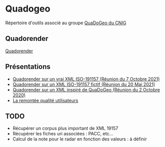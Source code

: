 # Quadogeo
Répertoire d'outils associé au groupe [QuaDoGeo du CNIG](http://cnig.gouv.fr/?page_id=18183)

## Quadorender
[Quadorender]()

## Présentations
- [Quadorender sur un vrai XML ISO-191157 (Réunion du 7 Octobre 2021)](https://docs.google.com/presentation/d/1JLyhtKRqUqeOSJiULc1fYeCldKf3pZDN1cHfCfp-S5M/edit?usp=sharing)  
- [Quadorender sur un XML ISO-191157 fictif (Réunion du 20 Mai 2021)](https://docs.google.com/presentation/d/18nhTcNG3yMRsH8U5en4q56BwytKDEycApAB1HOnNDjc/edit?usp=sharing)  
- [Quadorender sur un XML inspiré de QuaDoGeo (Réunion du 2 Octobre 2020)](https://docs.google.com/presentation/d/1TCYm14_mcmfzSNTyCeLvuT42KIrhgTr3vMO6HzNbLOg/edit?usp=sharing)
- [La remontée qualité utilisateurs](https://docs.google.com/presentation/d/1QCJtAPdPrcjRj9KQZuyjjTQt4q-ZrH4tGYIh3JNODAc/edit?usp=sharing)

## TODO
- Récupérer un corpus plus important de XML 19157 
- Récupérer les fiches uri associées : PACC, etc...
- Calcul de la note pour le radar en fonction des valeurs : à définir
